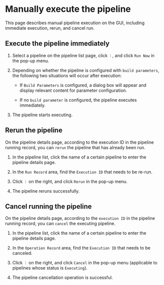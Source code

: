 # Manually execute the pipeline

This page describes manual pipeline execution on the GUI, including immediate execution, rerun, and cancel run.

## Execute the pipeline immediately

1. Select a pipeline on the pipeline list page, click `︙`, and click `Run Now` in the pop-up menu.

   <!--![]()screenshots-->

2. Depending on whether the pipeline is configured with `build parameters`, the following two situations will occur after execution:

   - If `Build Parameters` is configured, a dialog box will appear and display relevant content for parameter configuration.

     <!--![]()screenshots-->

   - If no `build parameter` is configured, the pipeline executes immediately.

3. The pipeline starts executing.

   <!--![]()screenshots-->

## Rerun the pipeline

On the pipeline details page, according to the execution ID in the pipeline running record, you can `rerun` the pipeline that has already been run.

1. In the pipeline list, click the name of a certain pipeline to enter the pipeline details page.

2. In the `Run Record` area, find the `Execution ID` that needs to be re-run.

3. Click `︙` on the right, and click `Rerun` in the pop-up menu.

   <!--![]()screenshots-->

4. The pipeline reruns successfully.

   <!--![]()screenshots-->

## Cancel running the pipeline

On the pipeline details page, according to the `execution ID` in the pipeline running record, you can `cancel` the executing pipeline.

1. In the pipeline list, click the name of a certain pipeline to enter the pipeline details page.

2. In the `Operation Record` area, find the `Execution ID` that needs to be canceled.

3. Click `︙` on the right, and click `Cancel` in the pop-up menu (applicable to pipelines whose status is `Executing`).

   <!--![]()screenshots-->

4. The pipeline cancellation operation is successful.

   <!--![]()screenshots-->